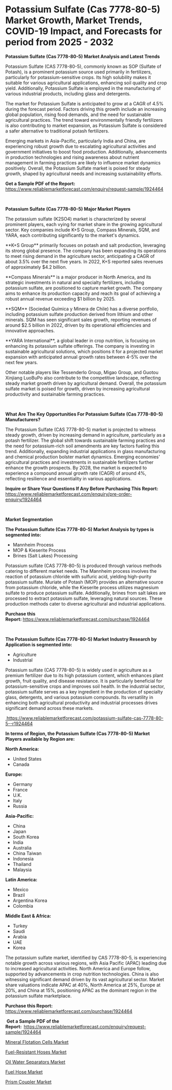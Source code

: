 <p><h1>Potassium Sulfate (Cas 7778-80-5) Market Growth, Market Trends, COVID-19 Impact, and Forecasts for period from 2025 - 2032</h1></p><p><strong>Potassium Sulfate (Cas 7778-80-5) Market Analysis and Latest Trends</strong></p>
<p><p>Potassium Sulfate (CAS 7778-80-5), commonly known as SOP (Sulfate of Potash), is a prominent potassium source used primarily in fertilizers, particularly for potassium-sensitive crops. Its high solubility makes it suitable for various agricultural applications, enhancing soil quality and crop yield. Additionally, Potassium Sulfate is employed in the manufacturing of various industrial products, including glass and detergents.</p><p>The market for Potassium Sulfate is anticipated to grow at a CAGR of 4.5% during the forecast period. Factors driving this growth include an increasing global population, rising food demands, and the need for sustainable agricultural practices. The trend toward environmentally friendly fertilizers is also contributing to market expansion, as Potassium Sulfate is considered a safer alternative to traditional potash fertilizers.</p><p>Emerging markets in Asia-Pacific, particularly India and China, are experiencing robust growth due to escalating agricultural activities and government initiatives to boost food production. Additionally, advancements in production technologies and rising awareness about nutrient management in farming practices are likely to influence market dynamics positively. Overall, the Potassium Sulfate market is poised for steady growth, shaped by agricultural needs and increasing sustainability efforts.</p></p>
<p><strong>Get a Sample PDF of the Report:&nbsp;</strong> <a href="https://www.reliablemarketforecast.com/enquiry/request-sample/1924464?utm_campaign=1140&utm_medium=2&utm_source=Github&utm_content=ia&utm_term=28032025&utm_id=potassium-sulfate-cas-7778-80-5">https://www.reliablemarketforecast.com/enquiry/request-sample/1924464</a></p>
<p>&nbsp;</p>
<p><strong>Potassium Sulfate (Cas 7778-80-5) Major Market Players</strong></p>
<p><p>The potassium sulfate (K2SO4) market is characterized by several prominent players, each vying for market share in the growing agricultural sector. Key companies include K+S Group, Compass Minerals, SQM, and YARA, each contributing significantly to the market's dynamics.</p><p>**K+S Group** primarily focuses on potash and salt production, leveraging its strong global presence. The company has been expanding its operations to meet rising demand in the agriculture sector, anticipating a CAGR of about 3.5% over the next five years. In 2022, K+S reported sales revenues of approximately $4.2 billion.</p><p>**Compass Minerals** is a major producer in North America, and its strategic investments in natural and specialty fertilizers, including potassium sulfate, are positioned to capture market growth. The company aims to enhance its production capacity and reach its goal of achieving a robust annual revenue exceeding $1 billion by 2025.</p><p>**SQM** (Sociedad Química y Minera de Chile) has a diverse portfolio, including potassium sulfate production derived from lithium and other minerals. SQM has seen significant sales growth, reporting revenues of around $2.5 billion in 2022, driven by its operational efficiencies and innovative approaches.</p><p>**YARA International**, a global leader in crop nutrition, is focusing on enhancing its potassium sulfate offerings. The company is investing in sustainable agricultural solutions, which positions it for a projected market expansion with anticipated annual growth rates between 4-5% over the next few years.</p><p>Other notable players like Tessenderlo Group, Migao Group, and Guotou Xinjiang LuoBuPo also contribute to the competitive landscape, reflecting steady market growth driven by agricultural demand. Overall, the potassium sulfate market is poised for growth, driven by increasing agricultural productivity and sustainable farming practices.</p></p>
<p>&nbsp;</p>
<p><strong>What Are The Key Opportunities For Potassium Sulfate (Cas 7778-80-5) Manufacturers?</strong></p>
<p><p>The Potassium Sulfate (CAS 7778-80-5) market is projected to witness steady growth, driven by increasing demand in agriculture, particularly as a potash fertilizer. The global shift towards sustainable farming practices and the need for potassium-rich soil amendments are key factors fueling this trend. Additionally, expanding industrial applications in glass manufacturing and chemical production bolster market dynamics. Emerging economies' agricultural practices and investments in sustainable fertilizers further enhance the growth prospects. By 2028, the market is expected to experience a compound annual growth rate (CAGR) of around 4%, reflecting resilience and essentiality in various applications.</p></p>
<p><strong>Inquire or Share Your Questions If Any Before Purchasing This Report:</strong> <a href="https://www.reliablemarketforecast.com/enquiry/pre-order-enquiry/1924464?utm_campaign=1140&utm_medium=2&utm_source=Github&utm_content=ia&utm_term=28032025&utm_id=potassium-sulfate-cas-7778-80-5">https://www.reliablemarketforecast.com/enquiry/pre-order-enquiry/1924464</a></p>
<p>&nbsp;</p>
<p><strong>Market Segmentation</strong></p>
<p><strong>The Potassium Sulfate (Cas 7778-80-5) Market Analysis by types is segmented into:</strong></p>
<p><ul><li>Mannheim Process</li><li>MOP & Kieserite Process</li><li>Brines (Salt Lakes) Processing</li></ul></p>
<p><p>Potassium sulfate (CAS 7778-80-5) is produced through various methods catering to different market needs. The Mannheim process involves the reaction of potassium chloride with sulfuric acid, yielding high-purity potassium sulfate. Muriate of Potash (MOP) provides an alternative source from potassium chloride, while the Kieserite process utilizes magnesium sulfate to produce potassium sulfate. Additionally, brines from salt lakes are processed to extract potassium sulfate, leveraging natural sources. These production methods cater to diverse agricultural and industrial applications.</p></p>
<p><strong>Purchase this Report:&nbsp;</strong><a href="https://www.reliablemarketforecast.com/purchase/1924464?utm_campaign=1140&utm_medium=2&utm_source=Github&utm_content=ia&utm_term=28032025&utm_id=potassium-sulfate-cas-7778-80-5">https://www.reliablemarketforecast.com/purchase/1924464</a></p>
<p>&nbsp;</p>
<p><strong>The Potassium Sulfate (Cas 7778-80-5) Market Industry Research by Application is segmented into:</strong></p>
<p><ul><li>Agriculture</li><li>Industrial</li></ul></p>
<p><p>Potassium sulfate (CAS 7778-80-5) is widely used in agriculture as a premium fertilizer due to its high potassium content, which enhances plant growth, fruit quality, and disease resistance. It is particularly beneficial for potassium-sensitive crops and improves soil health. In the industrial sector, potassium sulfate serves as a key ingredient in the production of specialty glass, detergents, and various potassium compounds. Its versatility in enhancing both agricultural productivity and industrial processes drives significant demand across these markets.</p></p>
<p><a href="https://www.reliablemarketforecast.com/potassium-sulfate-cas-7778-80-5--r1924464?utm_campaign=1140&utm_medium=2&utm_source=Github&utm_content=ia&utm_term=28032025&utm_id=potassium-sulfate-cas-7778-80-5">&nbsp;https://www.reliablemarketforecast.com/potassium-sulfate-cas-7778-80-5--r1924464</a></p>
<p><strong>In terms of Region, the Potassium Sulfate (Cas 7778-80-5) Market Players available by Region are:</strong></p>
<p>
    <p> <strong> North America: </strong>
        <ul>
            <li>United States</li>
            <li>Canada</li>
        </ul>
        </p> 
    <p> <strong> Europe: </strong>
        <ul>
            <li>Germany</li>
            <li>France</li>
            <li>U.K.</li>
            <li>Italy</li>
            <li>Russia</li>
        </ul>
        </p> 
    <p> <strong> Asia-Pacific: </strong>
        <ul>
            <li>China</li>
            <li>Japan</li>
            <li>South Korea</li>
            <li>India</li>
            <li>Australia</li>
            <li>China Taiwan</li>
            <li>Indonesia</li>
            <li>Thailand</li>
            <li>Malaysia</li>
        </ul>
        </p> 
    <p> <strong> Latin America: </strong>
        <ul>
            <li>Mexico</li>
            <li>Brazil</li>
            <li>Argentina Korea</li>
            <li>Colombia</li>
        </ul>
        </p> 
    <p> <strong> Middle East & Africa: </strong>
        <ul>
            <li>Turkey</li>
            <li>Saudi</li>
            <li>Arabia</li>
            <li>UAE</li>
            <li>Korea</li>
        </ul>
    </p>
    </p>
<p><p>The potassium sulfate market, identified by CAS 7778-80-5, is experiencing notable growth across various regions, with Asia Pacific (APAC) leading due to increased agricultural activities. North America and Europe follow, supported by advancements in crop nutrition technologies. China is also witnessing significant demand driven by its vast agricultural sector. Market share valuations indicate APAC at 40%, North America at 25%, Europe at 20%, and China at 15%, positioning APAC as the dominant region in the potassium sulfate marketplace.</p></p>
<p><strong>Purchase this Report: </strong><a href="https://www.reliablemarketforecast.com/purchase/1924464?utm_campaign=1140&utm_medium=2&utm_source=Github&utm_content=ia&utm_term=28032025&utm_id=potassium-sulfate-cas-7778-80-5">https://www.reliablemarketforecast.com/purchase/1924464</a></p>
<p>&nbsp;<strong>Get a Sample PDF of the Report:&nbsp;&nbsp;</strong><a href="https://www.reliablemarketforecast.com/enquiry/request-sample/1924464?utm_campaign=1140&utm_medium=2&utm_source=Github&utm_content=ia&utm_term=28032025&utm_id=potassium-sulfate-cas-7778-80-5">https://www.reliablemarketforecast.com/enquiry/request-sample/1924464</a></p>
<p><strong></strong></p>
<p><p><a href="https://github.com/toghojbeinta/Market-Research-Report-List-1/blob/main/mineral-flotation-cells-market.md?utm_campaign=1140&utm_medium=2&utm_source=Github&utm_content=ia&utm_term=28032025&utm_id=potassium-sulfate-cas-7778-80-5">Mineral Flotation Cells Market</a></p><p><a href="https://github.com/spehnluenaru/Market-Research-Report-List-1/blob/main/fuel-resistant-hoses-market.md?utm_campaign=1140&utm_medium=2&utm_source=Github&utm_content=ia&utm_term=28032025&utm_id=potassium-sulfate-cas-7778-80-5">Fuel-Resistant Hoses Market</a></p><p><a href="https://github.com/alefermeivys/Market-Research-Report-List-1/blob/main/oil-water-separators-market.md?utm_campaign=1140&utm_medium=2&utm_source=Github&utm_content=ia&utm_term=28032025&utm_id=potassium-sulfate-cas-7778-80-5">Oil Water Separators Market</a></p><p><a href="https://github.com/ryantindyaiz/Market-Research-Report-List-1/blob/main/fuel-hose-market.md?utm_campaign=1140&utm_medium=2&utm_source=Github&utm_content=ia&utm_term=28032025&utm_id=potassium-sulfate-cas-7778-80-5">Fuel Hose Market</a></p><p><a href="https://github.com/kluviabolofo/Market-Research-Report-List-1/blob/main/prism-coupler-market.md?utm_campaign=1140&utm_medium=2&utm_source=Github&utm_content=ia&utm_term=28032025&utm_id=potassium-sulfate-cas-7778-80-5">Prism Coupler Market</a></p></p>